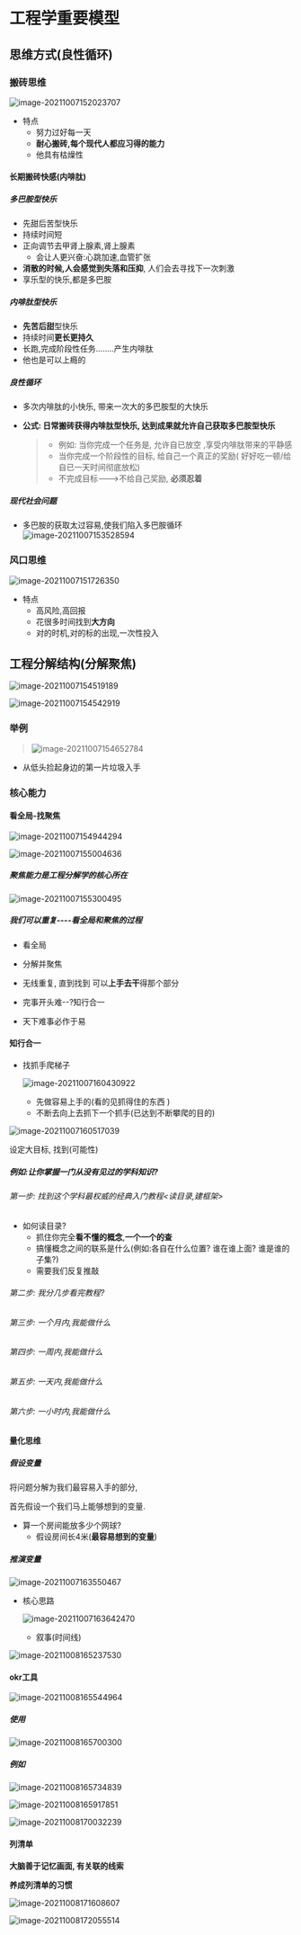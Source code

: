 # 工程学重要模型

## 思维方式(良性循环)

### 搬砖思维

![image-20211007152023707](林超所长理论(,lc).assets/image-20211007152023707.png)

- 特点
  - 努力过好每一天
  - **耐心搬砖,每个现代人都应习得的能力**
  - 他具有枯燥性

#### 长期搬砖快感(内啡肽)

##### 多巴胺型快乐

- 先甜后苦型快乐
- 持续时间短
- 正向调节去甲肾上腺素,肾上腺素
  - 会让人更兴奋:心跳加速,血管扩张
- **消散的时候,人会感觉到失落和压抑**, 人们会去寻找下一次刺激
- 享乐型的快乐,都是多巴胺

##### 内啡肽型快乐

- **先苦后甜**型快乐
- 持续时间**更长更持久**
- 长跑,完成阶段性任务……..产生内啡肽
- 他也是可以上瘾的

##### 良性循环

- 多次内啡肽的小快乐, 带来一次大的多巴胺型的大快乐

- **公式: 日常搬砖获得内啡肽型快乐,  达到成果就允许自己获取多巴胺型快乐**

  > - 例如: 当你完成一个任务是, 允许自已放空  ,享受内啡肽带来的平静感
  > - 当你完成一个阶段性的目标,  给自己一个真正的奖励(  好好吃一顿/给自已一天时间彻底放松)
  > - 不完成目标--->不给自己奖励, **必须忍着**

##### 现代社会问题

- 多巴胺的获取太过容易,使我们陷入多巴胺循环![image-20211007153528594](林超所长理论(,lc).assets/image-20211007153528594.png)

  

### 风口思维

![image-20211007151726350](林超所长理论(,lc).assets/image-20211007151726350.png)

- 特点
  - 高风险,高回报
  - 花很多时间找到**大方向**
  - 对的时机,对的标的出现,一次性投入

## 工程分解结构(分解聚焦)

![image-20211007154519189](林超所长理论(,lc).assets/image-20211007154519189.png)

![image-20211007154542919](林超所长理论(,lc).assets/image-20211007154542919.png)

### 举例

> ![image-20211007154652784](林超所长理论(,lc).assets/image-20211007154652784.png)

- 从低头捡起身边的第一片垃圾入手

### 核心能力

#### 看全局-找聚焦

![image-20211007154944294](林超所长理论(,lc).assets/image-20211007154944294.png)

![image-20211007155004636](林超所长理论(,lc).assets/image-20211007155004636.png)

##### **聚焦能力**是工程分解学的核心所在

![image-20211007155300495](林超所长理论(,lc).assets/image-20211007155300495.png)

##### 我们可以重复----**看全局和聚焦的过程**

- 看全局
- 分解并聚焦
- 无线重复, 直到找到 可以**上手去干**得那个部分

- 完事开头难--?知行合一
- 天下难事必作于易

#### 知行合一

- 找抓手爬梯子

  ![image-20211007160430922](林超所长理论(,lc).assets/image-20211007160430922.png)

  - 先做容易上手的(看的见抓得住的东西 )
  - 不断去向上去抓下一个抓手(已达到不断攀爬的目的)

![image-20211007160517039](林超所长理论(,lc).assets/image-20211007160517039.png)

设定大目标, 找到(可能性)

##### **例如:让你掌握一门从没有见过的学科知识**?

###### 第一步: 找到这个学科最权威的经典入门教程<读目录,建框架>

- 如何读目录?
  - 抓住你完全**看不懂的概念**,**一个一个的查**
  - 搞懂概念之间的联系是什么(例如:各自在什么位置?  谁在谁上面?   谁是谁的子集?)
  - 需要我们反复推敲			

###### 第二步: 我分几步看完教程?

###### 第三步: 一个月内,我能做什么

###### 第四步: 一周内,我能做什么

###### 第五步: 一天内,我能做什么

###### 第六步: 一小时内,我能做什么

#### 量化思维

##### 假设变量

将问题分解为我们最容易入手的部分,

首先假设一个我们马上能够想到的变量.

- 算一个房间能放多少个网球?
  - 假设房间长4米(**最容易想到的变量**)

##### 推演变量

![image-20211007163550467](林超所长理论(,lc).assets/image-20211007163550467.png)

- 核心思路

  ![image-20211007163642470](林超所长理论(,lc).assets/image-20211007163642470.png)
  - 叙事(时间线)

![image-20211008165237530](林超所长理论(,lc).assets/image-20211008165237530.png)

#### okr工具

![image-20211008165544964](林超所长理论(,lc).assets/image-20211008165544964.png)

##### 使用

![image-20211008165700300](林超所长理论(,lc).assets/image-20211008165700300.png)

##### 例如

![image-20211008165734839](林超所长理论(,lc).assets/image-20211008165734839.png)

![image-20211008165917851](林超所长理论(,lc).assets/image-20211008165917851.png)

![image-20211008170032239](林超所长理论(,lc).assets/image-20211008170032239.png)

#### 列清单

**大脑善于记忆画面, 有关联的线索**

**养成列清单的习惯**

![image-20211008171608607](林超所长理论(,lc).assets/image-20211008171608607.png)

![image-20211008172055514](林超所长理论(,lc).assets/image-20211008172055514.png)

